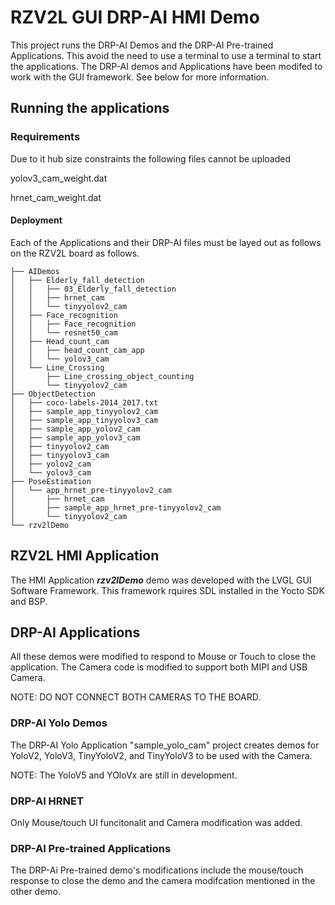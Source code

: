 # RZV2L GUI DRP-AI HMI Demo

This project runs the DRP-AI Demos and the DRP-AI Pre-trained Applications. This avoid the need to use a terminal to use a terminal to start the applications. The DRP-AI demos and Applications have been modifed to work with the GUI framework. See below for more information.

## Running the applications

### Requirements

Due to it hub size constraints the following files cannot be uploaded

yolov3_cam_weight.dat

hrnet_cam_weight.dat

#### Deployment
Each of the Applications and their DRP-AI files must be layed out as follows on the RZV2L board as follows.
```
├── AIDemos
│   ├── Elderly_fall_detection
│   │   ├── 03_Elderly_fall_detection
│   │   ├── hrnet_cam
│   │   └── tinyyolov2_cam
│   ├── Face_recognition
│   │   ├── Face_recognition
│   │   └── resnet50_cam
│   ├── Head_count_cam
│   │   ├── head_count_cam_app
│   │   └── yolov3_cam
│   └── Line_Crossing
│       ├── Line_crossing_object_counting
│       └── tinyyolov2_cam
├── ObjectDetection
│   ├── coco-labels-2014_2017.txt
│   ├── sample_app_tinyyolov2_cam
│   ├── sample_app_tinyyolov3_cam
│   ├── sample_app_yolov2_cam
│   ├── sample_app_yolov3_cam
│   ├── tinyyolov2_cam
│   ├── tinyyolov3_cam
│   ├── yolov2_cam
│   └── yolov3_cam
├── PoseEstimation
│   └── app_hrnet_pre-tinyyolov2_cam
│       ├── hrnet_cam
│       ├── sample_app_hrnet_pre-tinyyolov2_cam
│       └── tinyyolov2_cam
└── rzv2lDemo
```

## RZV2L HMI Application

The HMI Application ***rzv2lDemo*** demo was developed with the LVGL GUI Software Framework. This framework rquires SDL installed in the Yocto SDK and BSP.  

## DRP-AI Applications

All these demos were modified to respond to Mouse or Touch to close the application. The Camera code is modified to support both MIPI and USB Camera. 

NOTE: DO NOT CONNECT BOTH CAMERAS TO THE BOARD.

### DRP-AI Yolo Demos

The DRP-AI Yolo Application "sample_yolo_cam"  project creates demos for YoloV2, YoloV3, TinyYoloV2, and TinyYoloV3 to be used with the Camera. 

NOTE: The YoloV5 and YOloVx are still in development.

### DRP-AI HRNET

Only Mouse/touch UI funcitonalit and Camera modification was added. 

###  DRP-AI Pre-trained Applications

The DRP-Ai Pre-trained demo's modifications include the mouse/touch response to close the demo and the camera modifcation mentioned in the other demo.

